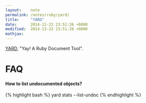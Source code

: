 ```yaml
---
layout:    note
permalink: /notes/ruby/yard/
title:     "YARD"
date:      2014-12-22 23:51:26 +0800
modified:  2014-12-22 23:51:26 +0800
mathjax:
---
```


[YARD](http://yardoc.org/), "Yay! A Ruby Document Tool".

# FAQ

#### How to list undocumented objects?

{% highlight bash %}
yard stats --list-undoc
{% endhighlight %}
